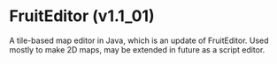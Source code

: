 # FruitEditor (v1.1_01)
A tile-based map editor in Java, which is an update of FruitEditor. Used mostly to make 2D maps, may be extended in future as a script editor.
